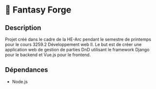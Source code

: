 # 🐉 Fantasy Forge
## Description
Projet créé dans le cadre de la HE-Arc pendant le semestre de printemps pour le cours 3259.2 Développement web II.
Le but est de créer une application web de gestion de parties DnD utilisant le framework Django pour le backend et Vue.js pour le frontend.

## Dépendances
- Node.js
